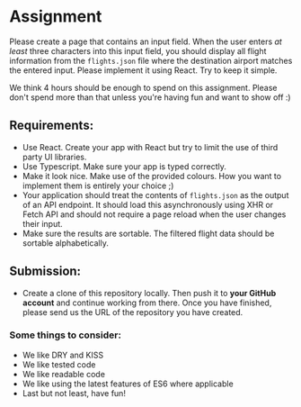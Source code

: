 # Assignment

Please create a page that contains an input field.
When the user enters _at least_ three characters into this input field,
you should display all flight information from the `flights.json` file where the destination airport matches the entered input.
Please implement it using React. Try to keep it simple.

We think 4 hours should be enough to spend on this assignment.
Please don't spend more than that unless you're having fun and want to show off :)

## Requirements:

- Use React. Create your app with React but try to limit the use of third party UI libraries.
- Use Typescript. Make sure your app is typed correctly.
- Make it look nice. Make use of the provided colours. How you want to implement them is entirely your choice ;)
- Your application should treat the contents of `flights.json` as the output of an API endpoint.
  It should load this asynchronously using XHR or Fetch API and should not require a page reload when the user changes their input.
- Make sure the results are sortable. The filtered flight data should be sortable alphabetically.

## Submission:

- Create a clone of this repository locally.
  Then push it to **your GitHub account** and continue working from there.
  Once you have finished, please send us the URL of the repository you have created.

### Some things to consider:

- We like DRY and KISS
- We like tested code
- We like readable code
- We like using the latest features of ES6 where applicable
- Last but not least, have fun!
